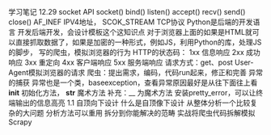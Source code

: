 学习笔记
12.29
socket API
socket()
bind()
listen()
accept()
recv()
send()
close()
AF_INEF IPV4地址， SCOK_STREAM TCP协议
Python是后端的开发语言
开发后端开发，会设计模板这个这知识点
对于浏览器上面的如果是HTML就可以直接抓取数据了，如果是加密的一种形式，例如JS，利用Python的库，处理JS的脚步，
写的爬虫，模拟浏览器的行为
 HTTP的状态码：
    1xx 信息响应
    2xx 成功响应
    3xx 重定向
    4xx 客户端响应
    5xx 服务端响应
请求方式：get、post
User-Agent模拟浏览器的请求
爬虫：提出需求，编码，代码run起来，修正和完善
异常的捕获
    异常也是一个类，baseexception，查看异常原因最好是从往下面往上看
__init__ 初始化方法， __str__ 魔术方法 补充：__ 为魔术方法
安装pretty_error，可以让终端输出的信息高亮
1.1
自顶向下设计
什么是自顶像下设计
    从整体分析一个比较复杂的大问题
    分析方法可以重用
    拆分到你能解决的范畴
实战将爬虫代码拆解模拟Scrapy
